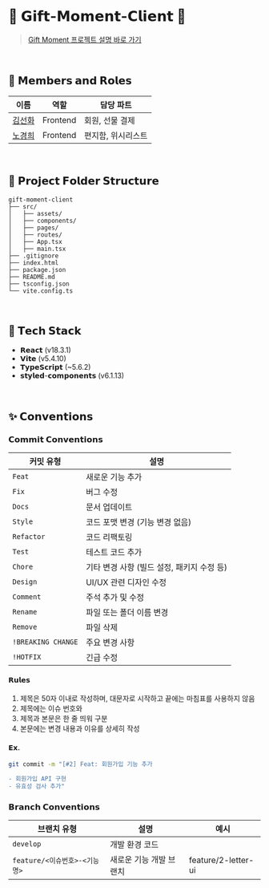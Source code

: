 # 🎁 𝗚𝗶𝗳𝘁-𝗠𝗼𝗺𝗲𝗻𝘁-𝗖𝗹𝗶𝗲𝗻𝘁 🎁

> [Gift Moment 프로젝트 설명 바로 가기](https://github.com/luckynode)

</br>

## 👥 𝗠𝗲𝗺𝗯𝗲𝗿𝘀 𝗮𝗻𝗱 𝗥𝗼𝗹𝗲𝘀

| 이름        | 역할               | 담당 파트           |
|-------------|--------------------|---------------------|
| [김선화](https://github.com/sunhwaaRj) | Frontend            | 회원, 선물 결제    |
| [노경희](https://github.com/khee2) | Frontend            | 편지함, 위시리스트   |

</br>

## 📂 𝗣𝗿𝗼𝗷𝗲𝗰𝘁 𝗙𝗼𝗹𝗱𝗲𝗿 𝗦𝘁𝗿𝘂𝗰𝘁𝘂𝗿𝗲
```plaintext
gift-moment-client
├── src/
│   ├── assets/
│   ├── components/
│   ├── pages/
│   ├── routes/
│   ├── App.tsx
│   ├── main.tsx
├── .gitignore
├── index.html
├── package.json
├── README.md
├── tsconfig.json
└── vite.config.ts
```
</br>

## 🔧 𝗧𝗲𝗰𝗵 𝗦𝘁𝗮𝗰𝗸
- 𝗥𝗲𝗮𝗰𝘁 (v18.3.1)
- 𝗩𝗶𝘁𝗲 (v5.4.10)
- 𝗧𝘆𝗽𝗲𝗦𝗰𝗿𝗶𝗽𝘁 (~5.6.2)
- 𝘀𝘁𝘆𝗹𝗲𝗱-𝗰𝗼𝗺𝗽𝗼𝗻𝗲𝗻𝘁𝘀 (v6.1.13)

</br>


## ✨ 𝗖𝗼𝗻𝘃𝗲𝗻𝘁𝗶𝗼𝗻𝘀
### 𝗖𝗼𝗺𝗺𝗶𝘁 𝗖𝗼𝗻𝘃𝗲𝗻𝘁𝗶𝗼𝗻𝘀

| **커밋 유형**       | **설명**                                                                 |
|--------------------|-------------------------------------------------------------------------|
| `Feat`             | 새로운 기능 추가                                                        |
| `Fix`              | 버그 수정                                                               |
| `Docs`             | 문서 업데이트                                                           |
| `Style`            | 코드 포맷 변경 (기능 변경 없음)                                          |
| `Refactor`         | 코드 리팩토링                                                           |
| `Test`             | 테스트 코드 추가                                                       |
| `Chore`            | 기타 변경 사항 (빌드 설정, 패키지 수정 등)                               |
| `Design`           | UI/UX 관련 디자인 수정                                                  |
| `Comment`          | 주석 추가 및 수정                                                       |
| `Rename`           | 파일 또는 폴더 이름 변경                                                |
| `Remove`           | 파일 삭제                                                               |
| `!BREAKING CHANGE` | 주요 변경 사항                                                          |
| `!HOTFIX`          | 긴급 수정                                                              |


#### 𝗥𝘂𝗹𝗲𝘀
1. 제목은 50자 이내로 작성하며, 대문자로 시작하고 끝에는 마침표를 사용하지 않음
2. 제목에는 이슈 번호와 
3. 제목과 본문은 한 줄 띄워 구분
4. 본문에는 변경 내용과 이유를 상세히 작성

#### 𝗘𝘅.
```bash
git commit -m "[#2] Feat: 회원가입 기능 추가

- 회원가입 API 구현
- 유효성 검사 추가"
```

### 𝗕𝗿𝗮𝗻𝗰𝗵 𝗖𝗼𝗻𝘃𝗲𝗻𝘁𝗶𝗼𝗻𝘀 

| **브랜치 유형**      | **설명**                                                                 | **예시**
|--------------------|-------------------------------------------------------------------------|-----------------|
| `develop`             | 개발 환경 코드                                                ||
| `feature/<이슈번호>-<기능명>`  | 새로운 기능 개발 브랜치                                                  |feature/2-letter-ui|

</br>
